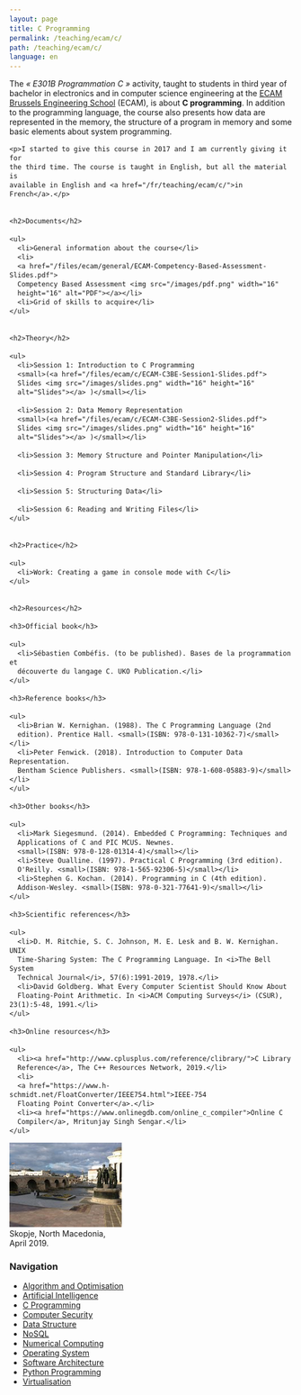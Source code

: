 ```yaml
---
layout: page
title: C Programming
permalink: /teaching/ecam/c/
path: /teaching/ecam/c/
language: en
---
```


<div class="page-col-wrapper">
  <div class="page-col page-col-1">
    <p>The <i>« E301B Programmation C »</i> activity, taught to students in 
    third year of bachelor in electronics and in computer science engineering
    at the <a href="https://www.vinci.be/fr-be/ecam">ECAM Brussels Engineering
    School</a> (ECAM), is about <b>C programming</b>. In addition to the
    programming language, the course also presents how data are represented in
    the memory, the structure of a program in memory and some basic elements
    about system programming.</p>

    <p>I started to give this course in 2017 and I am currently giving it for
    the third time. The course is taught in English, but all the material is
    available in English and <a href="/fr/teaching/ecam/c/">in
    French</a>.</p>


    <h2>Documents</h2>

    <ul>
      <li>General information about the course</li>
      <li>
      <a href="/files/ecam/general/ECAM-Competency-Based-Assessment-Slides.pdf">
      Competency Based Assessment <img src="/images/pdf.png" width="16"
      height="16" alt="PDF"></a></li>
      <li>Grid of skills to acquire</li>
    </ul>


    <h2>Theory</h2>

    <ul>
      <li>Session 1: Introduction to C Programming
      <small>(<a href="/files/ecam/c/ECAM-C3BE-Session1-Slides.pdf">
      Slides <img src="/images/slides.png" width="16" height="16"
      alt="Slides"></a> )</small></li>

      <li>Session 2: Data Memory Representation
      <small>(<a href="/files/ecam/c/ECAM-C3BE-Session2-Slides.pdf">
      Slides <img src="/images/slides.png" width="16" height="16"
      alt="Slides"></a> )</small></li>

      <li>Session 3: Memory Structure and Pointer Manipulation</li>

      <li>Session 4: Program Structure and Standard Library</li>

      <li>Session 5: Structuring Data</li>

      <li>Session 6: Reading and Writing Files</li>
    </ul>


    <h2>Practice</h2>

    <ul>
      <li>Work: Creating a game in console mode with C</li>
    </ul>


    <h2>Resources</h2>

    <h3>Official book</h3>

    <ul>
      <li>Sébastien Combéfis. (to be published). Bases de la programmation et
      découverte du langage C. UKO Publication.</li>
    </ul>

    <h3>Reference books</h3>

    <ul>
      <li>Brian W. Kernighan. (1988). The C Programming Language (2nd
      edition). Prentice Hall. <small>(ISBN: 978-0-131-10362-7)</small></li>
      <li>Peter Fenwick. (2018). Introduction to Computer Data Representation.
      Bentham Science Publishers. <small>(ISBN: 978-1-608-05883-9)</small></li>
    </ul>

    <h3>Other books</h3>

    <ul>
      <li>Mark Siegesmund. (2014). Embedded C Programming: Techniques and
      Applications of C and PIC MCUS. Newnes.
      <small>(ISBN: 978-0-128-01314-4)</small></li>
      <li>Steve Oualline. (1997). Practical C Programming (3rd edition).
      O'Reilly. <small>(ISBN: 978-1-565-92306-5)</small></li>
      <li>Stephen G. Kochan. (2014). Programming in C (4th edition).
      Addison-Wesley. <small>(ISBN: 978-0-321-77641-9)</small></li>
    </ul>

    <h3>Scientific references</h3>

    <ul>
      <li>D. M. Ritchie, S. C. Johnson, M. E. Lesk and B. W. Kernighan. UNIX
      Time-Sharing System: The C Programming Language. In <i>The Bell System
      Technical Journal</i>, 57(6):1991-2019, 1978.</li>
      <li>David Goldberg. What Every Computer Scientist Should Know About
      Floating-Point Arithmetic. In <i>ACM Computing Surveys</i> (CSUR), 23(1):5-48, 1991.</li>
    </ul>

    <h3>Online resources</h3>

    <ul>
      <li><a href="http://www.cplusplus.com/reference/clibrary/">C Library 
      Reference</a>, The C++ Resources Network, 2019.</li>
      <li>
      <a href="https://www.h-schmidt.net/FloatConverter/IEEE754.html">IEEE-754
      Floating Point Converter</a>.</li>
      <li><a href="https://www.onlinegdb.com/online_c_compiler">Online C
      Compiler</a>, Mritunjay Singh Sengar.</li>
    </ul>
  </div>
  <div class="page-col page-col-2">
    <p><img src="/images/skopje.jpg" alt="Skopje, North Macedonia, April
    2019." width="200" height="150"><br>
    Skopje, North Macedonia,<br>April 2019.</p>
    <h3>Navigation</h3>
    <ul class="navigation">
      <li><a href="/teaching/ecam/algopti/">Algorithm and Optimisation</a></li>
      <li><a href="/teaching/ecam/ai/">Artificial Intelligence</a></li>
      <li><a href="/teaching/ecam/c/">C Programming</a></li>
      <li><a href="/teaching/ecam/security/">Computer Security</a></li>
      <li><a href="/teaching/ecam/datastruct/">Data Structure</a></li>
      <li><a href="/teaching/ecam/nosql/">NoSQL</a></li>
      <li><a href="/teaching/ecam/numcomp/">Numerical Computing</a></li>
      <li><a href="/teaching/ecam/os/">Operating System</a></li>
      <li><a href="/teaching/ecam/softarch/">Software Architecture</a></li>
      <li><a href="/teaching/ecam/python/">Python Programming</a></li>
      <li><a href="/teaching/ecam/virtualisation/">Virtualisation</a></li>
    </ul>
  </div>
</div>
